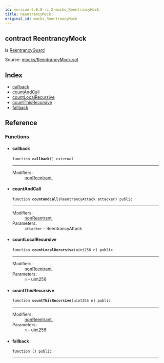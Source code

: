 ```yaml
---
id: version-2.0.0-rc.2-mocks_ReentrancyMock
title: ReentrancyMock
original_id: mocks_ReentrancyMock
---
```


<div class="contract-doc"><div class="contract"><h2 class="contract-header"><span class="contract-kind">contract</span> ReentrancyMock</h2><p class="base-contracts"><span>is</span> <a href="utils_ReentrancyGuard.html">ReentrancyGuard</a></p><div class="source">Source: <a href="https://github.com/OpenZeppelin/zeppelin-solidity/blob/v2.0.0-rc.2/contracts/mocks/ReentrancyMock.sol" target="_blank">mocks/ReentrancyMock.sol</a></div></div><div class="index"><h2>Index</h2><ul><li><a href="mocks_ReentrancyMock.html#callback">callback</a></li><li><a href="mocks_ReentrancyMock.html#countAndCall">countAndCall</a></li><li><a href="mocks_ReentrancyMock.html#countLocalRecursive">countLocalRecursive</a></li><li><a href="mocks_ReentrancyMock.html#countThisRecursive">countThisRecursive</a></li><li><a href="mocks_ReentrancyMock.html#">fallback</a></li></ul></div><div class="reference"><h2>Reference</h2><div class="functions"><h3>Functions</h3><ul><li><div class="item function"><span id="callback" class="anchor-marker"></span><h4 class="name">callback</h4><div class="body"><code class="signature">function <strong>callback</strong><span>() </span><span>external </span></code><hr/><dl><dt><span class="label-modifiers">Modifiers:</span></dt><dd><a href="utils_ReentrancyGuard.html#nonReentrant">nonReentrant </a></dd></dl></div></div></li><li><div class="item function"><span id="countAndCall" class="anchor-marker"></span><h4 class="name">countAndCall</h4><div class="body"><code class="signature">function <strong>countAndCall</strong><span>(ReentrancyAttack attacker) </span><span>public </span></code><hr/><dl><dt><span class="label-modifiers">Modifiers:</span></dt><dd><a href="utils_ReentrancyGuard.html#nonReentrant">nonReentrant </a></dd><dt><span class="label-parameters">Parameters:</span></dt><dd><div><code>attacker</code> - ReentrancyAttack</div></dd></dl></div></div></li><li><div class="item function"><span id="countLocalRecursive" class="anchor-marker"></span><h4 class="name">countLocalRecursive</h4><div class="body"><code class="signature">function <strong>countLocalRecursive</strong><span>(uint256 n) </span><span>public </span></code><hr/><dl><dt><span class="label-modifiers">Modifiers:</span></dt><dd><a href="utils_ReentrancyGuard.html#nonReentrant">nonReentrant </a></dd><dt><span class="label-parameters">Parameters:</span></dt><dd><div><code>n</code> - uint256</div></dd></dl></div></div></li><li><div class="item function"><span id="countThisRecursive" class="anchor-marker"></span><h4 class="name">countThisRecursive</h4><div class="body"><code class="signature">function <strong>countThisRecursive</strong><span>(uint256 n) </span><span>public </span></code><hr/><dl><dt><span class="label-modifiers">Modifiers:</span></dt><dd><a href="utils_ReentrancyGuard.html#nonReentrant">nonReentrant </a></dd><dt><span class="label-parameters">Parameters:</span></dt><dd><div><code>n</code> - uint256</div></dd></dl></div></div></li><li><div class="item function"><span id="fallback" class="anchor-marker"></span><h4 class="name">fallback</h4><div class="body"><code class="signature">function <strong></strong><span>() </span><span>public </span></code><hr/></div></div></li></ul></div></div></div>
